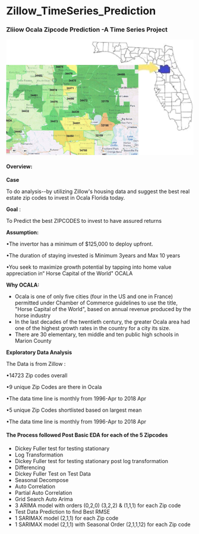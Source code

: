 # Zillow_TimeSeries_Prediction

### Zliiow Ocala Zipcode Prediction -A Time Series Project

![](Images\Map_Ocala.png)		

#### Overview:

**Case**

To do analysis--by utilizing Zillow's housing data and suggest the best real estate zip codes to invest in Ocala Florida today.

**Goal** : 

To Predict the best ZIPCODES to invest to have assured returns

**Assumption:**

•The invertor has a minimum of $125,000 to deploy upfront.

•The duration of staying invested is Minimum 3years and Max 10 years

•You seek to maximize growth potential by tapping into home value appreciation in“ Horse Capital of the World" OCALA

**Why OCALA:**

- Ocala is one of only five cities (four in the US and one in France) permitted under Chamber of Commerce guidelines to use the title, "Horse Capital of the World", based on annual revenue produced by the horse industry
- In the last decades of the twentieth century, the greater Ocala area had one of the highest growth rates in the country for a city its size.
- There are 30 elementary, ten middle and ten public high schools in Marion County

**Exploratory Data Analysis**

The Data is from Zillow :

•14723 Zip codes overall

•9 unique Zip Codes are there in Ocala

•The data time line is monthly from 1996-Apr to 2018 Apr 

•5 unique Zip Codes shortlisted based on largest mean

•The data time line is monthly from 1996-Apr to 2018 Apr 

#### The Process followed Post Basic EDA for each of the 5 Zipcodes

- Dickey Fuller test for testing stationary
- Log Transformation
- Dickey Fuller test for testing stationary post log transformation
- Differencing
- Dickey Fuller Test on Test Data
- Seasonal Decompose
- Auto Correlation
- Partial Auto Correlation
- Grid Search Auto Arima
- 3 ARIMA model with orders (0,2,0) (3,2,2) & (1,1,1)  for each Zip code
- Test Data Prediction to find Best RMSE
- 1 SARIMAX model (2,1,1) for each Zip code 
- 1 SARIMAX model (2,1,1) with Seasonal Order (2,1,1,12) for each Zip code 

